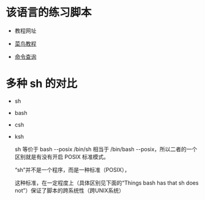 # 该语言的练习脚本

- 教程网址

- [菜鸟教程](http://www.runoob.com/linux/linux-shell.html)
- [命令查询](http://man.linuxde.net/)

# 多种 sh 的对比

- sh 

- bash 


- csh

- ksh

	sh 等价于 bash --posix
	/bin/sh 相当于 /bin/bash --posix，所以二者的一个区别就是有没有开启 POSIX 标准模式。
	
	“sh”并不是一个程序，而是一种标准（POSIX），

	这种标准，在一定程度上（具体区别见下面的“Things bash has that sh does not”）保证了脚本的跨系统性（跨UNIX系统）
